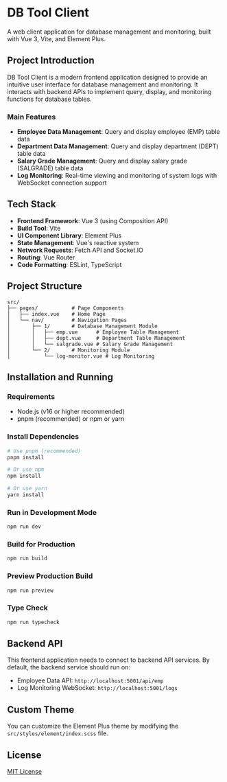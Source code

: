 # DB Tool Client

A web client application for database management and monitoring, built with Vue 3, Vite, and Element Plus.

## Project Introduction

DB Tool Client is a modern frontend application designed to provide an intuitive user interface for database management and monitoring. It interacts with backend APIs to implement query, display, and monitoring functions for database tables.

### Main Features

- **Employee Data Management**: Query and display employee (EMP) table data
- **Department Data Management**: Query and display department (DEPT) table data
- **Salary Grade Management**: Query and display salary grade (SALGRADE) table data
- **Log Monitoring**: Real-time viewing and monitoring of system logs with WebSocket connection support

## Tech Stack

- **Frontend Framework**: Vue 3 (using Composition API)
- **Build Tool**: Vite
- **UI Component Library**: Element Plus
- **State Management**: Vue's reactive system
- **Network Requests**: Fetch API and Socket.IO
- **Routing**: Vue Router
- **Code Formatting**: ESLint, TypeScript

## Project Structure

```
src/
├── pages/           # Page Components
│   ├── index.vue    # Home Page
│   └── nav/         # Navigation Pages
│       ├── 1/       # Database Management Module
│       │   ├── emp.vue      # Employee Table Management
│       │   ├── dept.vue     # Department Table Management
│       │   └── salgrade.vue # Salary Grade Management
│       └── 2/       # Monitoring Module
│           └── log-monitor.vue # Log Monitoring
```

## Installation and Running

### Requirements

- Node.js (v16 or higher recommended)
- pnpm (recommended) or npm or yarn

### Install Dependencies

```bash
# Use pnpm (recommended)
pnpm install

# Or use npm
npm install

# Or use yarn
yarn install
```

### Run in Development Mode

```bash
npm run dev
```

### Build for Production

```bash
npm run build
```

### Preview Production Build

```bash
npm run preview
```

### Type Check

```bash
npm run typecheck
```

## Backend API

This frontend application needs to connect to backend API services. By default, the backend service should run on:

- Employee Data API: `http://localhost:5001/api/emp`
- Log Monitoring WebSocket: `http://localhost:5001/logs`

## Custom Theme

You can customize the Element Plus theme by modifying the `src/styles/element/index.scss` file.

## License

[MIT License](LICENSE)
